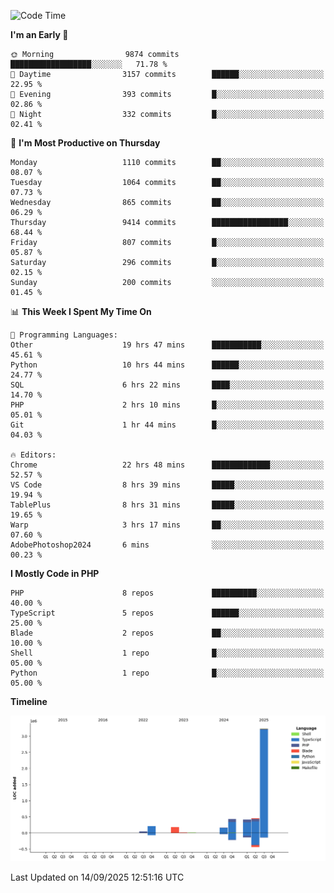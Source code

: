 <!--START_SECTION:waka-->
![Code Time](http://img.shields.io/badge/Code%20Time-4%2C168%20hrs%2052%20mins-blue)

**I'm an Early 🐤** 

```text
🌞 Morning                9874 commits        ██████████████████░░░░░░░   71.78 % 
🌆 Daytime                3157 commits        ██████░░░░░░░░░░░░░░░░░░░   22.95 % 
🌃 Evening                393 commits         █░░░░░░░░░░░░░░░░░░░░░░░░   02.86 % 
🌙 Night                  332 commits         █░░░░░░░░░░░░░░░░░░░░░░░░   02.41 % 
```
📅 **I'm Most Productive on Thursday** 

```text
Monday                   1110 commits        ██░░░░░░░░░░░░░░░░░░░░░░░   08.07 % 
Tuesday                  1064 commits        ██░░░░░░░░░░░░░░░░░░░░░░░   07.73 % 
Wednesday                865 commits         ██░░░░░░░░░░░░░░░░░░░░░░░   06.29 % 
Thursday                 9414 commits        █████████████████░░░░░░░░   68.44 % 
Friday                   807 commits         █░░░░░░░░░░░░░░░░░░░░░░░░   05.87 % 
Saturday                 296 commits         █░░░░░░░░░░░░░░░░░░░░░░░░   02.15 % 
Sunday                   200 commits         ░░░░░░░░░░░░░░░░░░░░░░░░░   01.45 % 
```


📊 **This Week I Spent My Time On** 

```text
💬 Programming Languages: 
Other                    19 hrs 47 mins      ███████████░░░░░░░░░░░░░░   45.61 % 
Python                   10 hrs 44 mins      ██████░░░░░░░░░░░░░░░░░░░   24.77 % 
SQL                      6 hrs 22 mins       ████░░░░░░░░░░░░░░░░░░░░░   14.70 % 
PHP                      2 hrs 10 mins       █░░░░░░░░░░░░░░░░░░░░░░░░   05.01 % 
Git                      1 hr 44 mins        █░░░░░░░░░░░░░░░░░░░░░░░░   04.03 % 

🔥 Editors: 
Chrome                   22 hrs 48 mins      █████████████░░░░░░░░░░░░   52.57 % 
VS Code                  8 hrs 39 mins       █████░░░░░░░░░░░░░░░░░░░░   19.94 % 
TablePlus                8 hrs 31 mins       █████░░░░░░░░░░░░░░░░░░░░   19.65 % 
Warp                     3 hrs 17 mins       ██░░░░░░░░░░░░░░░░░░░░░░░   07.60 % 
AdobePhotoshop2024       6 mins              ░░░░░░░░░░░░░░░░░░░░░░░░░   00.23 % 
```

**I Mostly Code in PHP** 

```text
PHP                      8 repos             ██████████░░░░░░░░░░░░░░░   40.00 % 
TypeScript               5 repos             ██████░░░░░░░░░░░░░░░░░░░   25.00 % 
Blade                    2 repos             ██░░░░░░░░░░░░░░░░░░░░░░░   10.00 % 
Shell                    1 repo              █░░░░░░░░░░░░░░░░░░░░░░░░   05.00 % 
Python                   1 repo              █░░░░░░░░░░░░░░░░░░░░░░░░   05.00 % 
```



**Timeline**

![Lines of Code chart](https://raw.githubusercontent.com/abrahamgreyson/abrahamgreyson/main/assets/bar_graph.png)


 Last Updated on 14/09/2025 12:51:16 UTC
<!--END_SECTION:waka-->
